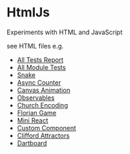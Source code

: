 # HtmlJs
Experiments with HTML and JavaScript

see HTML files e.g.
- [All Tests Report](https://dierk.github.io/HtmlJs/allTests.html)
- [All Module Tests](https://dierk.github.io/HtmlJs/allModuleTests.html)
- [Snake](https://dierk.github.io/HtmlJs/snake/snake.html)
- [Async Counter](https://dierk.github.io/HtmlJs/asyncCounter.html)
- [Canvas Animation](https://dierk.github.io/HtmlJs/canvasAnimation.html)
- [Observables](https://dierk.github.io/HtmlJs/observable/View.html)
- [Church Encoding](https://dierk.github.io/HtmlJs/church/View.html)
- [Florian Game](https://dierk.github.io/HtmlJs/florian.html)
- [Mini React](https://dierk.github.io/HtmlJs/Mini.html)
- [Custom Component](https://dierk.github.io/HtmlJs/gauge/View.html)
- [Clifford Attractors](https://dierk.github.io/HtmlJs/concept/View.html)
- [Dartboard](https://dierk.github.io/HtmlJs/dartboard/View.html)
